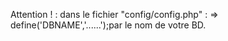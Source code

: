Attention ! : dans le fichier "config/config.php" : 
    => define('DBNAME','......');par le nom de votre BD.